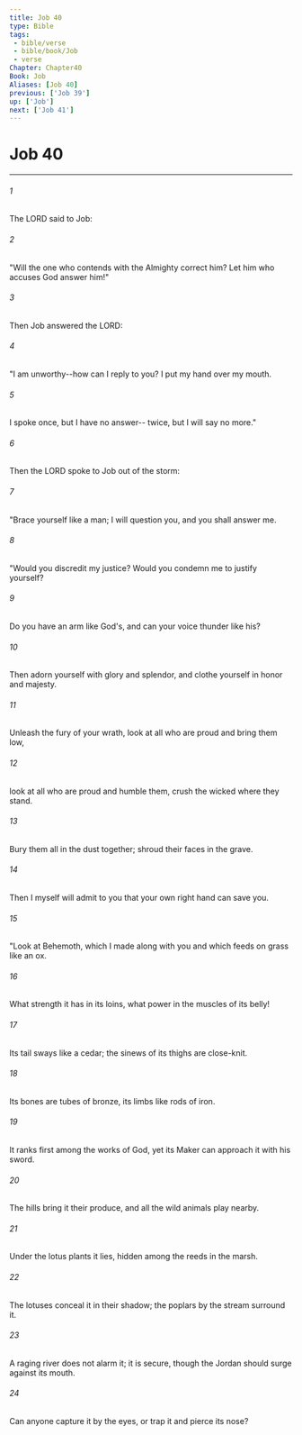 ```yaml
---
title: Job 40
type: Bible
tags:
 - bible/verse
 - bible/book/Job
 - verse
Chapter: Chapter40
Book: Job
Aliases: [Job 40]
previous: ['Job 39']
up: ['Job']
next: ['Job 41']
---
```

# Job 40

***


###### 1 
The LORD said to Job: 

###### 2 
"Will the one who contends with the Almighty correct him? Let him who accuses God answer him!" 

###### 3 
Then Job answered the LORD: 

###### 4 
"I am unworthy--how can I reply to you? I put my hand over my mouth. 

###### 5 
I spoke once, but I have no answer-- twice, but I will say no more." 

###### 6 
Then the LORD spoke to Job out of the storm: 

###### 7 
"Brace yourself like a man; I will question you, and you shall answer me. 

###### 8 
"Would you discredit my justice? Would you condemn me to justify yourself? 

###### 9 
Do you have an arm like God's, and can your voice thunder like his? 

###### 10 
Then adorn yourself with glory and splendor, and clothe yourself in honor and majesty. 

###### 11 
Unleash the fury of your wrath, look at all who are proud and bring them low, 

###### 12 
look at all who are proud and humble them, crush the wicked where they stand. 

###### 13 
Bury them all in the dust together; shroud their faces in the grave. 

###### 14 
Then I myself will admit to you that your own right hand can save you. 

###### 15 
"Look at Behemoth, which I made along with you and which feeds on grass like an ox. 

###### 16 
What strength it has in its loins, what power in the muscles of its belly! 

###### 17 
Its tail sways like a cedar; the sinews of its thighs are close-knit. 

###### 18 
Its bones are tubes of bronze, its limbs like rods of iron. 

###### 19 
It ranks first among the works of God, yet its Maker can approach it with his sword. 

###### 20 
The hills bring it their produce, and all the wild animals play nearby. 

###### 21 
Under the lotus plants it lies, hidden among the reeds in the marsh. 

###### 22 
The lotuses conceal it in their shadow; the poplars by the stream surround it. 

###### 23 
A raging river does not alarm it; it is secure, though the Jordan should surge against its mouth. 

###### 24 
Can anyone capture it by the eyes, or trap it and pierce its nose? 
